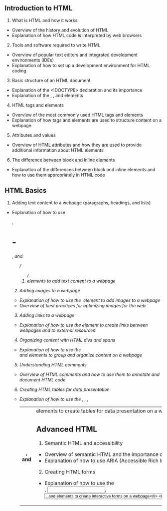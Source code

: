## Introduction to HTML
1. What is HTML and how it works
- Overview of the history and evolution of HTML
- Explanation of how HTML code is interpreted by web browsers
2. Tools and software required to write HTML
- Overview of popular text editors and integrated development environments (IDEs)
- Explanation of how to set up a development environment for HTML coding
3. Basic structure of an HTML document
- Explanation of the <!DOCTYPE> declaration and its importance
- Explanation of the <html>, <head>, and <body> elements
4. HTML tags and elements
- Overview of the most commonly used HTML tags and elements
- Explanation of how tags and elements are used to structure content on a webpage
5. Attributes and values
- Overview of HTML attributes and how they are used to provide additional information about HTML elements
6. The difference between block and inline elements
- Explanation of the differences between block and inline elements and how to use them appropriately in HTML code
## HTML Basics
1. Adding text content to a webpage (paragraphs, headings, and lists)
- Explanation of how to use <p>, <h1> - <h6>, and <ul>/<ol>/<li> elements to add text content to a webpage
2. Adding images to a webpage
- Explanation of how to use the <img> element to add images to a webpage
- Overview of best practices for optimizing images for the web
3. Adding links to a webpage
- Explanation of how to use the <a> element to create links between webpages and to external resources
4. Organizing content with HTML divs and spans
- Explanation of how to use the <div> and <span> elements to group and organize content on a webpage
5. Understanding HTML comments
- Overview of HTML comments and how to use them to annotate and document HTML code
6. Creating HTML tables for data presentation
- Explanation of how to use the <table>, <thead>, <tbody>, <th>, and <td> elements to create tables for data presentation on a webpage
## Advanced HTML
1. Semantic HTML and accessibility
- Overview of semantic HTML and the importance of using appropriate tags to structure content for accessibility and search engine optimization (SEO)
- Explanation of how to use ARIA (Accessible Rich Internet Applications) attributes to enhance accessibility for users with disabilities
2. Creating HTML forms
- Explanation of how to use the <form>, <input>, <select>, <option>, and <textarea> elements to create interactive forms on a webpage
- Overview of form validation and how to use HTML5 form validation attributes
3. Embedding multimedia (audio and video) in HTML
- Explanation of how to use the <audio> and <video> elements to embed audio and video files in a webpage
- Overview of different audio and video file formats and their compatibility with different web browsers
4. HTML5 structural elements
- Explanation of HTML5 structural elements such as <header>, <nav>, <main>, <section>, <article>, and <footer> and how to use them to structure content on a webpage
5. Creating responsive layouts with HTML and CSS
- Explanation of how to use responsive design techniques such as media queries, flexible grids, and fluid images to create webpages that adapt to different screen sizes and devices
- Overview of responsive design frameworks such as Bootstrap and Foundation
6. Writing clean, maintainable HTML code
- Overview of best practices for writing clean, maintainable HTML code such as using indentation, using descriptive
## HTML and CSS
## Introduction to CSS and how it works
Overview of cascading style sheets (CSS) and its importance in web development
Explanation of how CSS works with HTML to style web pages
Understanding the syntax of CSS, including selectors, properties, and values
Creating inline and internal styles
Creating external style sheets and linking them to HTML documents
## Basic CSS
Basic selectors, including tag, class, and ID selectors
Understanding the CSS box model and how to manipulate it with properties such as padding, margin, and border
CSS layout and positioning techniques, including display, float, and position properties
Typography with CSS, including font properties, text alignment, and text decoration
Creating animations and transitions with CSS, including hover effects, keyframe animations, and transitions
## Advanced CSS
Advanced CSS layout and positioning techniques, including flexbox and CSS grid
Responsive design with media queries, including using breakpoints and mobile-first design
Overview of CSS preprocessors such as Sass and LESS and their advantages
Introduction to CSS frameworks such as Bootstrap and Foundation and how to use them to streamline development
Best practices for writing clean, maintainable CSS code, including naming conventions, modular CSS, and using comments
## JavaScript Basics
### Introduction to JavaScript and how it works with HTML and CSS
Overview of JavaScript and its role in creating dynamic web pages
Introduction to the JavaScript syntax, including variables, data types, and operators
Control structures such as if statements and loops
Introduction to functions, including defining and calling functions and passing arguments
Working with arrays and objects
### The Document Object Model (DOM)
Understanding the Document Object Model (DOM) and how it relates to HTML and CSS
Accessing and manipulating elements on a web page with JavaScript
Handling user events, including mouse clicks and key presses
Introduction to jQuery and how to use it for DOM manipulation and event handling
### Advanced JavaScript and HTML/CSS
Creating animations and effects with JavaScript and CSS, including using CSS transitions and animations with JavaScript
Creating interactive forms with JavaScript, including form validation and submission
Working with APIs and AJAX, including making API requests with JavaScript and processing responses
## Conclusion
Best practices for building and maintaining a website
Debugging and troubleshooting HTML, CSS, and JavaScript code
- Resources and tools for continued learning
Throughout the course, students will have the opportunity to apply their knowledge and practice building real-world projects, such as a personal website or online portfolio. There will also be plenty of opportunities for hands-on exercises and quizzes to reinforce the concepts learned in each lesson.
